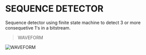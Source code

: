 <h1>SEQUENCE DETECTOR </h1>

Sequence detector using finite state machine to detect 3 or more consequetive 1's in a bitstream.

>WAVEFORM 

![WAVEFORM](https://user-images.githubusercontent.com/123290522/236426410-42a6fb2b-18a4-4fea-b10b-bfcc292c52ca.png)
